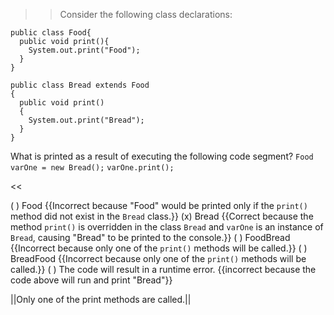 >>Consider the following class declarations:
<pre><code class="java language-java">public class Food{
  public void print(){
    System.out.print("Food");
  }
}
</code></pre>
<pre><code class="java language-java">public class Bread extends Food
{
  public void print()
  {
    System.out.print("Bread");
  }
}
</code></pre>
<p>What is printed as a result of executing the following code segment?
<code>Food varOne = new Bread();</code>
<code>varOne.print();</code></p><<

( ) Food {{Incorrect because "Food" would be printed only if the <code>print()</code> method did not exist in the <code>Bread</code> class.}}
(x) Bread {{Correct because the method <code>print()</code> is overridden in the class <code>Bread</code> and <code>varOne</code> is an instance of <code>Bread</code>, causing "Bread" to be printed to the console.}}
( ) FoodBread {{Incorrect because only one of the <code>print()</code> methods will be called.}}
( ) BreadFood {{Incorrect because only one of the <code>print()</code> methods will be called.}}
( ) The code will result in a runtime error. {{incorrect because the code above will run and print "Bread"}}

||Only one of the print methods are called.||